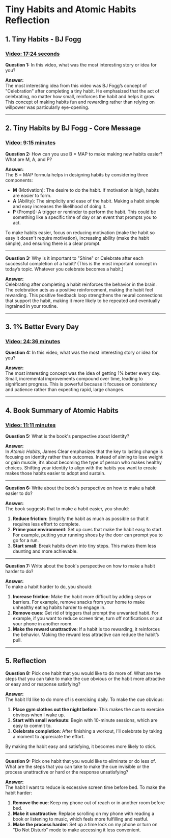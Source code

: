 # Tiny Habits and Atomic Habits Reflection

## 1. Tiny Habits - BJ Fogg
### [Video: 17:24 seconds](https://www.youtube.com/watch?v=AdKUJxjn-R8)

**Question 1:** In this video, what was the most interesting story or idea for you?

**Answer:**  
The most interesting idea from this video was BJ Fogg’s concept of "Celebration" after completing a tiny habit. He emphasized that the act of celebrating, no matter how small, reinforces the habit and helps it grow. This concept of making habits fun and rewarding rather than relying on willpower was particularly eye-opening.

---

## 2. Tiny Habits by BJ Fogg - Core Message
### [Video: 9:15 minutes](https://www.youtube.com/watch?v=S_8e-6ZHKLs)

**Question 2:** How can you use B = MAP to make making new habits easier? What are M, A, and P?

**Answer:**  
The B = MAP formula helps in designing habits by considering three components:

- **M** (Motivation): The desire to do the habit. If motivation is high, habits are easier to form.
- **A** (Ability): The simplicity and ease of the habit. Making a habit simple and easy increases the likelihood of doing it.
- **P** (Prompt): A trigger or reminder to perform the habit. This could be something like a specific time of day or an event that prompts you to act.

To make habits easier, focus on reducing motivation (make the habit so easy it doesn't require motivation), increasing ability (make the habit simple), and ensuring there is a clear prompt.

---

**Question 3:** Why is it important to "Shine" or Celebrate after each successful completion of a habit? (This is the most important concept in today’s topic. Whatever you celebrate becomes a habit.)

**Answer:**  
Celebrating after completing a habit reinforces the behavior in the brain. The celebration acts as a positive reinforcement, making the habit feel rewarding. This positive feedback loop strengthens the neural connections that support the habit, making it more likely to be repeated and eventually ingrained in your routine.

---

## 3. 1% Better Every Day
### [Video: 24:36 minutes](https://www.youtube.com/watch?v=mNeXuCYiE0U)

**Question 4:** In this video, what was the most interesting story or idea for you?

**Answer:**  
The most interesting concept was the idea of getting 1% better every day. Small, incremental improvements compound over time, leading to significant progress. This is powerful because it focuses on consistency and patience rather than expecting rapid, large changes.

---

## 4. Book Summary of Atomic Habits
### [Video: 11:11 minutes](https://www.youtube.com/watch?v=YT7tQzmGRLA)

**Question 5:** What is the book's perspective about Identity?

**Answer:**  
In *Atomic Habits*, James Clear emphasizes that the key to lasting change is focusing on identity rather than outcomes. Instead of aiming to lose weight or gain muscle, it’s about becoming the type of person who makes healthy choices. Shifting your identity to align with the habits you want to create makes those habits easier to adopt and sustain.

---

**Question 6:** Write about the book's perspective on how to make a habit easier to do?

**Answer:**  
The book suggests that to make a habit easier, you should:
1. **Reduce friction**: Simplify the habit as much as possible so that it requires less effort to complete.
2. **Prime your environment**: Set up cues that make the habit easy to start. For example, putting your running shoes by the door can prompt you to go for a run.
3. **Start small**: Break habits down into tiny steps. This makes them less daunting and more achievable.

---

**Question 7:** Write about the book's perspective on how to make a habit harder to do?

**Answer:**  
To make a habit harder to do, you should:
1. **Increase friction**: Make the habit more difficult by adding steps or barriers. For example, remove snacks from your home to make unhealthy eating habits harder to engage in.
2. **Remove cues**: Get rid of triggers that prompt the unwanted habit. For example, if you want to reduce screen time, turn off notifications or put your phone in another room.
3. **Make the reward unattractive**: If a habit is too rewarding, it reinforces the behavior. Making the reward less attractive can reduce the habit’s pull.

---

## 5. Reflection

**Question 8:** Pick one habit that you would like to do more of. What are the steps that you can take to make the cue obvious or the habit more attractive or easy and or response satisfying?

**Answer:**  
The habit I’d like to do more of is exercising daily. To make the cue obvious:
1. **Place gym clothes out the night before**: This makes the cue to exercise obvious when I wake up.
2. **Start with small workouts**: Begin with 10-minute sessions, which are easy to commit to.
3. **Celebrate completion**: After finishing a workout, I’ll celebrate by taking a moment to appreciate the effort.

By making the habit easy and satisfying, it becomes more likely to stick.

---

**Question 9:** Pick one habit that you would like to eliminate or do less of. What are the steps that you can take to make the cue invisible or the process unattractive or hard or the response unsatisfying?

**Answer:**  
The habit I want to reduce is excessive screen time before bed. To make the habit harder:
1. **Remove the cue**: Keep my phone out of reach or in another room before bed.
2. **Make it unattractive**: Replace scrolling on my phone with reading a book or listening to music, which feels more fulfilling and restful.
3. **Make the process harder**: Set up a time lock on my phone or turn on "Do Not Disturb" mode to make accessing it less convenient.

